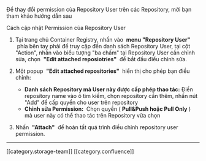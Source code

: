 Để thay đổi permission của Repository User trên các Repository, mời bạn tham khảo hướng dẫn sau

Cách cập nhật Permission của Repository User
1. Tại trang chủ Container Registry, nhấn vào  **menu "Repository User"**  phía bên tay phải để truy cập đến danh sách Repository User, tại cột "Action", nhấn vào biểu tượng "ba chấm" tại Repository User cần chỉnh sửa, chọn  **"Edit attached reposiotries"**  để bắt đầu điều chỉnh sửa.
1. Một popup  **"Edit attached repositories"**  hiển thị cho phép bạn điều chỉnh:
    *  **Danh sách Repository mà User này được cấp phép thao tác:**  Điền repository name vào ô tìm kiếm, chọn repository cần thêm, nhấn nút "Add" để cấp quyền cho user trên repository
    *  **Chỉnh sửa Permission:**  Chọn quyền ( **Pull&Push hoặc Pull Only** ) mà user này có thể thao tác trên Repository vừa chọn

    
1. Nhấn  **"Attach"**  để hoàn tất quá trình điều chỉnh repository user permission.



*****

[[category.storage-team]] 
[[category.confluence]] 
